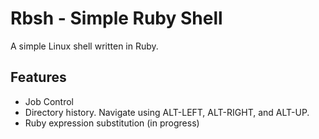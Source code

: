 Rbsh - Simple Ruby Shell
========================

A simple Linux shell written in Ruby. 

Features
--------

  * Job Control
  * Directory history. Navigate using ALT-LEFT, ALT-RIGHT, and ALT-UP.
  * Ruby expression substitution (in progress)




